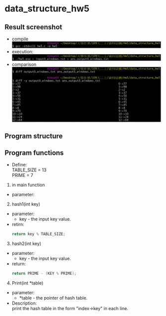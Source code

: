 # data_structure_hw5
## Result screenshot
* compile
![image](https://github.com/ShawnLu31/data_structure_hw5/blob/main/compile.JPG)
* execution:
![image](https://github.com/ShawnLu31/data_structure_hw5/blob/main/execution.JPG)
* comparison
![image](https://github.com/ShawnLu31/data_structure_hw5/blob/main/diff.JPG)
## Program structure
## Program functions
* Define:  
   TABLE_SIZE = 13  
   PRIME = 7
   
1. in main function
  * parameter:
2. hash1(int key)
  * parameter:
    * key - the input key value.
  * retirn:  
    ```c
    return key % TABLE_SIZE;
    ```
3. hash2(int key)
  * parameter:
    * key - the input key value.
  * return:  
    ```c
    return PRIME - (KEY % PRIME);
    ```
4. Print(int *table)
  * parameter:
    * *table - the pointer of hash table.
  * Description:  
    print the hash table in the form "index->key" in each line.
